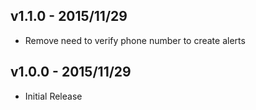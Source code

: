 ## v1.1.0 - 2015/11/29

* Remove need to verify phone number to create alerts


## v1.0.0 - 2015/11/29

* Initial Release
